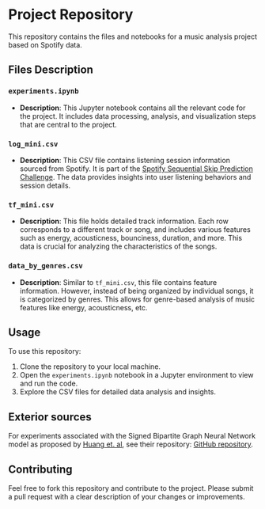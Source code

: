 # Project Repository

This repository contains the files and notebooks for a music analysis project based on Spotify data.

## Files Description

### `experiments.ipynb`

- **Description**: This Jupyter notebook contains all the relevant code for the project. It includes data processing, analysis, and visualization steps that are central to the project.

### `log_mini.csv`

- **Description**: This CSV file contains listening session information sourced from Spotify. It is part of the [Spotify Sequential Skip Prediction Challenge](https://www.aicrowd.com/challenges/spotify-sequential-skip-prediction-challenge/dataset_files). The data provides insights into user listening behaviors and session details.

### `tf_mini.csv`

- **Description**: This file holds detailed track information. Each row corresponds to a different track or song, and includes various features such as energy, acousticness, bounciness, duration, and more. This data is crucial for analyzing the characteristics of the songs.

### `data_by_genres.csv`

- **Description**: Similar to `tf_mini.csv`, this file contains feature information. However, instead of being organized by individual songs, it is categorized by genres. This allows for genre-based analysis of music features like energy, acousticness, etc.

## Usage

To use this repository:

1. Clone the repository to your local machine.
2. Open the `experiments.ipynb` notebook in a Jupyter environment to view and run the code.
3. Explore the CSV files for detailed data analysis and insights.

## Exterior sources

For experiments associated with the Signed Bipartite Graph Neural Network model as proposed by [Huang et. al](https://arxiv.org/abs/2108.09638), see their repository: [GitHub repository](https://github.com/huangjunjie-cs/SBGNN).

## Contributing

Feel free to fork this repository and contribute to the project. Please submit a pull request with a clear description of your changes or improvements.


